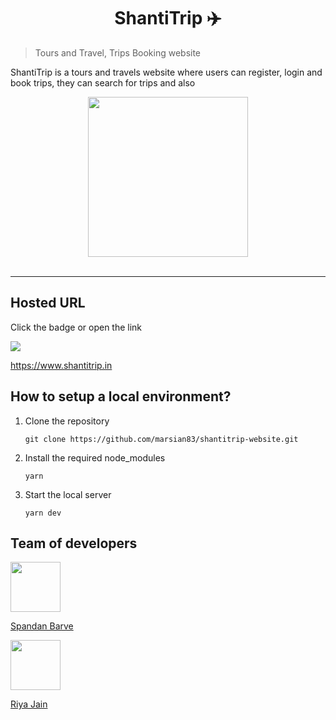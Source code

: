 <h1 align="center">ShantiTrip ✈️</h1>

> Tours and Travel, Trips Booking website

<p>
ShantiTrip is a tours and travels website where users can register, login and book trips, they can search for trips and also 
</p>

<div align="center" width="100%">
    <a href="https://marsfood.herokuapp.com">
      <img src="https://user-images.githubusercontent.com/114365550/232692937-8b43d20c-5e4c-4fcd-8e76-a7ad54bbdfc0.png"  width=256>
    </a>
</div>

<br>

---
## Hosted URL


<p>


Click the badge or open the link
</p>

<a href="https://www.shantitrip.in">
    <img src="https://img.shields.io/badge/ShantiTrip-red" />
</a>

https://www.shantitrip.in

<a name="setup"></a>
## How to setup a local environment?

1. Clone the repository 
  
   `git clone https://github.com/marsian83/shantitrip-website.git`
  
2. Install the required node_modules
   
   `yarn`
   
3. Start the local server

    `yarn dev`

<a name="developers"></a>
## Team of developers

<div class="photos">
<div class="photo">
<a href="https://www.github.com/marsian83"> 
  <img src="https://avatars.githubusercontent.com/u/114365550?v=4" width=80>
  <p>Spandan Barve</p>
</a> 
</div>
<div class="photo">
<a href="https://www.github.com/jriyyya"> 
  <img src="https://avatars.githubusercontent.com/u/96080203?v=4" width=80> 
  <p>Riya Jain</p>
</a> 
</div>
</div>

